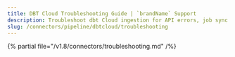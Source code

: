 ```yaml
---
title: DBT Cloud Troubleshooting Guide | `brandName` Support
description: Troubleshoot dbt Cloud ingestion for API errors, job sync issues, or metadata gaps.
slug: /connectors/pipeline/dbtcloud/troubleshooting
---
```


{% partial file="/v1.8/connectors/troubleshooting.md" /%}
